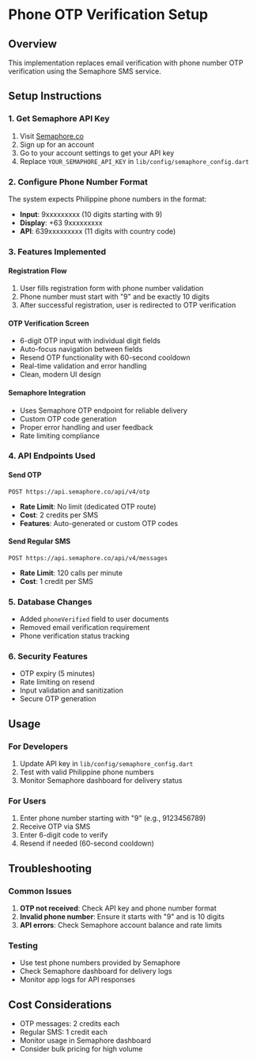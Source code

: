 # Phone OTP Verification Setup

## Overview
This implementation replaces email verification with phone number OTP verification using the Semaphore SMS service.

## Setup Instructions

### 1. Get Semaphore API Key
1. Visit [Semaphore.co](https://semaphore.co)
2. Sign up for an account
3. Go to your account settings to get your API key
4. Replace `YOUR_SEMAPHORE_API_KEY` in `lib/config/semaphore_config.dart`

### 2. Configure Phone Number Format
The system expects Philippine phone numbers in the format:
- **Input**: 9xxxxxxxxx (10 digits starting with 9)
- **Display**: +63 9xxxxxxxxx
- **API**: 639xxxxxxxxx (11 digits with country code)

### 3. Features Implemented

#### Registration Flow
1. User fills registration form with phone number validation
2. Phone number must start with "9" and be exactly 10 digits
3. After successful registration, user is redirected to OTP verification

#### OTP Verification Screen
- 6-digit OTP input with individual digit fields
- Auto-focus navigation between fields
- Resend OTP functionality with 60-second cooldown
- Real-time validation and error handling
- Clean, modern UI design

#### Semaphore Integration
- Uses Semaphore OTP endpoint for reliable delivery
- Custom OTP code generation
- Proper error handling and user feedback
- Rate limiting compliance

### 4. API Endpoints Used

#### Send OTP
```
POST https://api.semaphore.co/api/v4/otp
```
- **Rate Limit**: No limit (dedicated OTP route)
- **Cost**: 2 credits per SMS
- **Features**: Auto-generated or custom OTP codes

#### Send Regular SMS
```
POST https://api.semaphore.co/api/v4/messages
```
- **Rate Limit**: 120 calls per minute
- **Cost**: 1 credit per SMS

### 5. Database Changes
- Added `phoneVerified` field to user documents
- Removed email verification requirement
- Phone verification status tracking

### 6. Security Features
- OTP expiry (5 minutes)
- Rate limiting on resend
- Input validation and sanitization
- Secure OTP generation

## Usage

### For Developers
1. Update API key in `lib/config/semaphore_config.dart`
2. Test with valid Philippine phone numbers
3. Monitor Semaphore dashboard for delivery status

### For Users
1. Enter phone number starting with "9" (e.g., 9123456789)
2. Receive OTP via SMS
3. Enter 6-digit code to verify
4. Resend if needed (60-second cooldown)

## Troubleshooting

### Common Issues
1. **OTP not received**: Check API key and phone number format
2. **Invalid phone number**: Ensure it starts with "9" and is 10 digits
3. **API errors**: Check Semaphore account balance and rate limits

### Testing
- Use test phone numbers provided by Semaphore
- Check Semaphore dashboard for delivery logs
- Monitor app logs for API responses

## Cost Considerations
- OTP messages: 2 credits each
- Regular SMS: 1 credit each
- Monitor usage in Semaphore dashboard
- Consider bulk pricing for high volume

